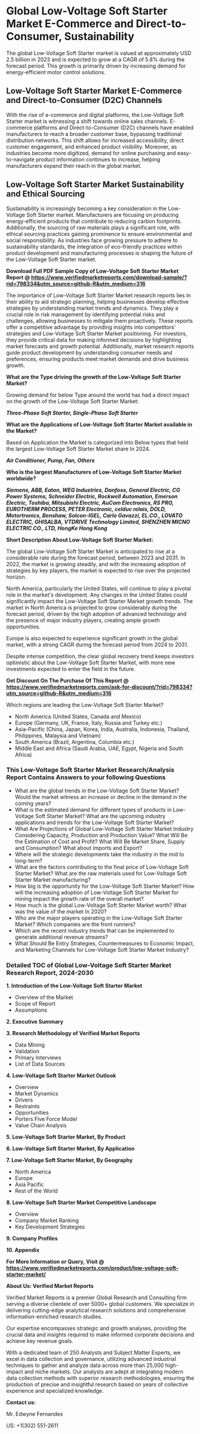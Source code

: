<h1>Global Low-Voltage Soft Starter Market E-Commerce and Direct-to-Consumer, Sustainability</h1><p class=""><p>The global Low-Voltage Soft Starter market is valued at approximately USD 2.5 billion in 2023 and is expected to grow at a CAGR of 5.8% during the forecast period. This growth is primarily driven by increasing demand for energy-efficient motor control solutions.</p><h2>Low-Voltage Soft Starter Market E-Commerce and Direct-to-Consumer (D2C) Channels</h2><p>With the rise of e-commerce and digital platforms, the Low-Voltage Soft Starter market is witnessing a shift towards online sales channels. E-commerce platforms and Direct-to-Consumer (D2C) channels have enabled manufacturers to reach a broader customer base, bypassing traditional distribution networks. This shift allows for increased accessibility, direct customer engagement, and enhanced product visibility. Moreover, as industries become more digitized, demand for online purchasing and easy-to-navigate product information continues to increase, helping manufacturers expand their reach in the global market.</p><h2>Low-Voltage Soft Starter Market Sustainability and Ethical Sourcing</h2><p>Sustainability is increasingly becoming a key consideration in the Low-Voltage Soft Starter market. Manufacturers are focusing on producing energy-efficient products that contribute to reducing carbon footprints. Additionally, the sourcing of raw materials plays a significant role, with ethical sourcing practices gaining prominence to ensure environmental and social responsibility. As industries face growing pressure to adhere to sustainability standards, the integration of eco-friendly practices within product development and manufacturing processes is shaping the future of the Low-Voltage Soft Starter market.</p></p><p class=""><strong>Download Full PDF Sample Copy of Low-Voltage Soft Starter Market Report @ <a href="https://www.verifiedmarketreports.com/download-sample/?rid=798334&utm_source=github-R&utm_medium=316" target="_blank">https://www.verifiedmarketreports.com/download-sample/?rid=798334&utm_source=github-R&utm_medium=316</a></strong></p><p>The importance of&nbsp;Low-Voltage Soft Starter Market research reports lies in their ability to aid strategic planning, helping businesses develop effective strategies by understanding market trends and dynamics. They play a crucial role in risk management by identifying potential risks and challenges, allowing businesses to mitigate them proactively. These reports offer a competitive advantage by providing insights into competitors' strategies and Low-Voltage Soft Starter Market positioning. For investors, they provide critical data for making informed decisions by highlighting market forecasts and growth potential. Additionally, market research reports guide product development by understanding consumer needs and preferences, ensuring products meet market demands and drive business growth.</p><p><strong>What are the&nbsp;Type driving the growth of the Low-Voltage Soft Starter Market?</strong></p><p id="" class="">Growing demand for below Type around the world has had a direct impact on the growth of the Low-Voltage Soft Starter Market:</p><p class=""><em><strong>Three-Phase Soft Starter, Single-Phase Soft Starter</strong></em></p><p class=""><strong>What are the&nbsp;Applications&nbsp;of Low-Voltage Soft Starter Market available in the Market?</strong></p><p id="" class="">Based on Application the Market is categorized into Below types that held the largest Low-Voltage Soft Starter Market share In 2024.</p><p class=""><em><strong>Air Conditioner, Pump, Fan, Others</strong></em></p><p class=""><strong>Who is the largest Manufacturers of Low-Voltage Soft Starter Market worldwide?</strong></p><p><em><strong>Siemens, ABB, Eaton, WEG Industries, Danfoss, General Electric, CG Power Systems, Schneider Electric, Rockwell Automation, Emerson Electric, Toshiba, Mitsubishi Electric, AuCom Electronics, RS PRO, EUROTHERM PROCESS, PETER Electronic, celduc relais, DOLD, Motortronics, Benshaw, Solcon-IGEL, Carlo Gavazzi, EL.CO., LOVATO ELECTRIC, GHISALBA, VTDRIVE Technology Limited, SHENZHEN MICNO ELECTRIC CO., LTD, HongKe Hong Kong</strong></em></p><p id="" class=""><strong>Short Description About Low-Voltage Soft Starter Market:</strong></p><p>The global Low-Voltage Soft Starter Market is anticipated to rise at a considerable rate during the forecast period, between 2023 and 2031. In 2022, the market is growing steadily, and with the increasing adoption of strategies by key players, the market is expected to rise over the projected horizon.</p><p>North America, particularly the United States, will continue to play a pivotal role in the market's development. Any changes in the United States could significantly impact the Low-Voltage Soft Starter Market growth trends. The market in North America is projected to grow considerably during the forecast period, driven by the high adoption of advanced technology and the presence of major industry players, creating ample growth opportunities.</p><p>Europe is also expected to experience significant growth in the global market, with a strong CAGR during the forecast period from 2024 to 2031.</p><p>Despite intense competition, the clear global recovery trend keeps investors optimistic about the Low-Voltage Soft Starter Market, with more new investments expected to enter the field in the future.</p><p id="" class=""><strong>Get Discount On The Purchase Of This Report @ <a href="https://www.verifiedmarketreports.com/ask-for-discount/?rid=798334?utm_source=github-R&utm_medium=316" target="_blank">https://www.verifiedmarketreports.com/ask-for-discount/?rid=798334?utm_source=github-R&utm_medium=316</a></strong></p><p class="">Which regions are leading the Low-Voltage Soft Starter Market?</p><ul><li>North America (United States, Canada and Mexico)</li><li>Europe (Germany, UK, France, Italy, Russia and Turkey etc.)</li><li>Asia-Pacific (China, Japan, Korea, India, Australia, Indonesia, Thailand, Philippines, Malaysia and Vietnam)</li><li>South America (Brazil, Argentina, Columbia etc.)</li><li>Middle East and Africa (Saudi Arabia, UAE, Egypt, Nigeria and South Africa)</li></ul><h3 id="" class="">This Low-Voltage Soft Starter Market Research/Analysis Report Contains Answers to your following Questions</h3><ul><li>What are the global trends in the Low-Voltage Soft Starter Market? Would the market witness an increase or decline in the demand in the coming years?</li><li>What is the estimated demand for different types of products in Low-Voltage Soft Starter Market? What are the upcoming industry applications and trends for the Low-Voltage Soft Starter Market?</li><li>What Are Projections of Global Low-Voltage Soft Starter Market Industry Considering Capacity, Production and Production Value? What Will Be the Estimation of Cost and Profit? What Will Be Market Share, Supply and Consumption? What about imports and Export?</li><li>Where will the strategic developments take the industry in the mid to long-term?</li><li>What are the factors contributing to the final price of Low-Voltage Soft Starter Market? What are the raw materials used for Low-Voltage Soft Starter Market manufacturing?</li><li>How big is the opportunity for the Low-Voltage Soft Starter Market? How will the increasing adoption of Low-Voltage Soft Starter Market for mining impact the growth rate of the overall market?</li><li>How much is the global Low-Voltage Soft Starter Market worth? What was the value of the market In 2020?</li><li>Who are the major players operating in the Low-Voltage Soft Starter Market? Which companies are the front runners?</li><li>Which are the recent industry trends that can be implemented to generate additional revenue streams?</li><li>What Should Be Entry Strategies, Countermeasures to Economic Impact, and Marketing Channels for Low-Voltage Soft Starter Market Industry?</li></ul><h3 id="" class="">Detailed TOC of Global Low-Voltage Soft Starter Market Research Report, 2024-2030</h3><p id="" class=""><strong>1. Introduction of the Low-Voltage Soft Starter Market</strong></p><ul><li>Overview of the Market</li><li>Scope of Report</li><li>Assumptions</li></ul><p id="" class=""><strong>2. Executive Summary</strong></p><p id="" class=""><strong>3. Research Methodology of Verified Market Reports</strong></p><ul><li>Data Mining</li><li>Validation</li><li>Primary Interviews</li><li>List of Data Sources</li></ul><p id="" class=""><strong>4. Low-Voltage Soft Starter Market Outlook</strong></p><ul><li>Overview</li><li>Market Dynamics</li><li>Drivers</li><li>Restraints</li><li>Opportunities</li><li>Porters Five Force Model</li><li>Value Chain Analysis</li></ul><p id="" class=""><strong>5. Low-Voltage Soft Starter Market, By Product</strong></p><p id="" class=""><strong>6. Low-Voltage Soft Starter Market, By Application</strong></p><p id="" class=""><strong>7. Low-Voltage Soft Starter Market, By Geography</strong></p><ul><li>North America</li><li>Europe</li><li>Asia Pacific</li><li>Rest of the World</li></ul><p id="" class=""><strong>8. Low-Voltage Soft Starter Market Competitive Landscape</strong></p><ul><li>Overview</li><li>Company Market Ranking</li><li>Key Development Strategies</li></ul><p id="" class=""><strong>9. Company Profiles</strong></p><p id="" class=""><strong>10. Appendix</strong></p><p id="" class=""><strong>For More Information or Query, Visit @ <a href="https://www.verifiedmarketreports.com/product/low-voltage-soft-starter-market/" target="_blank">https://www.verifiedmarketreports.com/product/low-voltage-soft-starter-market/</a></strong></p><p id="" class=""><strong>About Us: Verified Market Reports</strong></p><p id="" class="">Verified Market Reports is a premier Global Research and Consulting firm serving a diverse clientele of over 5000+ global customers. We specialize in delivering cutting-edge analytical research solutions and comprehensive information-enriched research studies.</p><p id="" class="">Our expertise encompasses strategic and growth analyses, providing the crucial data and insights required to make informed corporate decisions and achieve key revenue goals.</p><p id="" class="">With a dedicated team of 250 Analysts and Subject Matter Experts, we excel in data collection and governance, utilizing advanced industrial techniques to gather and analyze data across more than 25,000 high-impact and niche markets. Our analysts are adept at integrating modern data collection methods with superior research methodologies, ensuring the production of precise and insightful research based on years of collective experience and specialized knowledge.</p><p id="" class=""><strong>Contact us:</strong></p><p id="" class="">Mr. Edwyne Fernandes</p><p id="" class="">US: +1(302) 551-2611</p>